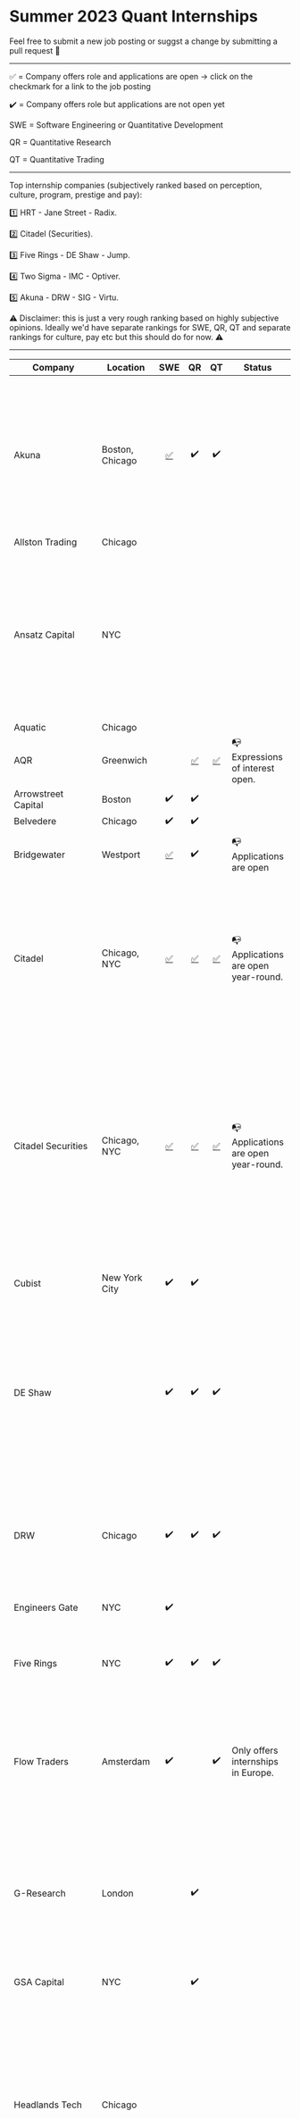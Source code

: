 # Summer 2023 Quant Internships

Feel free to submit a new job posting or suggst a change by submitting a pull request 🙏

------

✅  = Company offers role and applications are open → click on the checkmark for a link to the job posting

✔️ =  Company offers role but applications are not open yet

SWE = Software Engineering or Quantitative Development

QR = Quantitative Research

QT = Quantitative Trading

------

Top internship companies (subjectively ranked based on perception, culture, program, prestige and pay): 

1️⃣ HRT - Jane Street - Radix. 

2️⃣ Citadel (Securities). 

3️⃣ Five Rings - DE Shaw - Jump. 

4️⃣ Two Sigma - IMC - Optiver. 

5️⃣ Akuna - DRW - SIG - Virtu. 

⚠️ Disclaimer: this is just a very rough ranking based on highly subjective opinions. Ideally we'd have separate rankings for SWE, QR, QT and separate rankings for culture, pay etc but this should do for now. ⚠️

------



| Company             | Location                |                             SWE                              |                              QR                              |                              QT                              | Status                                                       | Notes                                                        |
| ------------------- | ----------------------- | :----------------------------------------------------------: | :----------------------------------------------------------: | :----------------------------------------------------------: | ------------------------------------------------------------ | ------------------------------------------------------------ |
| Akuna               | Boston, Chicago         |                              [✅](https://akunacapital.com/job-details?gh_jid=4269930)                               |                              ✔️                               |                              ✔️                               |                                                              | Founded by ex-optiver traders. Meritocratic culture where people are promoted quickly. On the flip-side, stress levels and pressure tend to be on the higher side. |
| Allston Trading     | Chicago                 |                                                              |                                                              |                                                              |                                                              |                                                              |
| Ansatz Capital      | NYC                     |                                                              |                                                              |                                                              |                                                              | Similarly to Aquatic, Headlands and Radix, a small but prestigious firm that is willing to pay more than most competitors. Fairly young firm. Uses Python and C++ for QR. |
| Aquatic             | Chicago                 |  |                                                              |  |  |  |
| AQR                 | Greenwich               |                                                              | [✅](https://careers.aqr.com/jobs/university-open-positions/greenwich-ct/2022-summer-internship-express-interest/2194349?lang=en_us#/) | [✅](https://careers.aqr.com/jobs/university-open-positions/greenwich-ct/2022-summer-internship-express-interest/2194349?lang=en_us#/) | 📭 Expressions of interest open.                              | Cliff Asness's firm.                                         |
| Arrowstreet Capital | Boston                  |                              ✔️                               |                              ✔️                               |                                                              |                                                              |                                                              |
| Belvedere           | Chicago                 |                              ✔️                               |                              ✔️                               |                                                              |                                                              |                                                              |
| Bridgewater         | Westport                | [✅](https://boards.greenhouse.io/bridgewater89/jobs/4076389002)           |                              ✔️                               |                                                              |   📭 Applications are open                        | Day Ralio's firm. Very unique culture.                       |
| Citadel             | Chicago, NYC            | [✅](https://www.citadel.com/careers/details/software-engineer-intern-us/) | [✅](https://www.citadel.com/careers/details/quantitative-researcher-intern-us/) | [✅](https://www.citadel.com/careers/details/trader-intern-us/) | 📭 Applications are open year-round.                          | The hedge fund side of Ken Griffin's Citadel. The quants are mostly on the Global Quantitative Strategies team (GQS). Citadel tends to be fairly school-selective. |
| Citadel Securities  | Chicago, NYC            | [✅](https://www.citadelsecurities.com/careers/details/software-engineer-intern-us/) | [✅](https://www.citadelsecurities.com/careers/details/quantitative-researcher-intern-us/) | [✅](https://www.citadelsecurities.com/careers/details/110-trader-intern-us/) | 📭 Applications are open year-round.                          | The market making arm of Citadel. The general perception is that the culture tends to be better at Citadel Securities vs Citadel LLC. A good way to get into the interview pipeline is through Citadel's Data Open competition. |
| Cubist              | New York City           |                              ✔️                               |                              ✔️                               |                                                              |                                                              | The quant arm of Steve Cohen's Point72 hedge fund.           |
| DE Shaw             |                         |                              ✔️                               |                              ✔️                               |                              ✔️                               |                                                              | Where Jeff Bezos worked before founding Amazon. Tends to be extremely school-selective, mostly recruiting from ivy leagues and similar. |
| DRW                 | Chicago                 |                              ✔️                               |                              ✔️                               |                              ✔️                               |                                                              | Perception is that DRWers tend to have a good WLB but teams are usually siloed. One of the first traditional firms that started going into crypto. |
| Engineers Gate      | NYC                     |                              ✔️                               |                                                              |                                                              |                                                              |                                                              |
| Five Rings          | NYC                     |                              ✔️                               |                              ✔️                               |                              ✔️                               |                                                              | Founded by an ex-Jane-Street guy. Very school-selective, mostly recruiting out of MIT. |
| Flow Traders        | Amsterdam               |                              ✔️                               |                                                              |                              ✔️                               | Only offers internships in Europe.                           | Primary focus is on ETFs. Pay tends be lower than IMC and Optiver but the office is NYC instead of Chicago. |
| G-Research          | London                  |                                                              |                              ✔️                               |                                                              |                                                              | Also hires people out of the US. Very focused on research with a lot of people working on cutting-edge Machine Learning. A caveat about their culture can be found in [this article](https://www.bloomberg.com/news/features/2018-11-19/the-triple-jeopardy-of-ke-xu-a-chinese-hedge-fund-quant). |
| GSA Capital         | NYC                     |                                                              |                              ✔️                               |                                                              |                                                              |                                                              |
| Headlands Tech      | Chicago                 |                                                              |                                                              |                                                              |                                                              | Founded by ex-Citadel people. Max Dama works here. Similarly to Ansatz, Aquatic, Headlands and Radix, a small firm that is willing to pay more than most competitors. Known to have a large focus on C++, both among QRs and SWEs. |
| HRT                 | Chicago, NYC            | [✅](https://www.hudsonrivertrading.com/careers/job?gh_jid=3015374) | [✅](https://www.hudsonrivertrading.com/careers/job/?gh_jid=3008603) |                                                              | 📭 Applications are open and rolling! | The Algo Dev role at HRT is essentially Quantitative Research. HRT's culture seems to be pretty similar to JS and pay is similar too. HRT has a bigger focus on ML with their dedicated HRT AI Labs. HRT, JS and Two Sigma are also known to recruit QRs out of undergrad. |
| IMC                 | Chicago                 |              ✔️                |                                                              | [✅](https://careers.imc.com/us/en/job/REQ-01185/Quant-Trader-Intern-Summer-2022)                                                             |                                        📭 Applications are open and rolling!                        | Word is that IMC has the chillest culture out of the three big dutch firms (IMC, Optiver, Flow Traders). Pay   tends to be in between Flow Traders and Optiver. Tends to be more focused on the quantiative side than Optiver and Flow. Has one of the highest intern salaries. |
| Jane Street         | NYC                     | [✅](https://docs.google.com/forms/d/e/1FAIpQLSfLlZzp5oD4-R_Glh8MpmAfYpttui8FM9DRlLxWJ96dVKVTlA/viewform) |                              ✔️                               |                              ✔️                               |   📭 Expressions of interest open.  | Founded by ex-SIG people. Tends to be more school-agnostic than other firms. Also offers a lot of first-round interviews. General perception of JS is that it has a very comfortable and quirky culture. Specializes in market making. |
| Jump                | Chicago                 |                              ✔️                               |                              ✔️                               |                                                              |                                                              | Fairly school-selective recruiting. Very engineering-focused with siloed teams. |
| Mako Trading        | London                  |                                                              |                                                              |  [✅](https://www.mako.com/opportunities?gh_jid=5065162002)   | 📭 Expressions of interest open.                              |                                                              |
| Marshall Wace       | NYC                     |                              ✔️                               |                                                              |                                                              |                                                              |                                                              |
| Maven Securities    | London                  |                              ✔️                               |                                                              |                              ✔️                               |                                                              | Founded by ex-optiver traders.                               |
| Millenium    | NYC                  |                              ✔️                               |                                                              |                                                             |                                                              |                               |
| Old Mission Capital | Chicago, NYC                     |                                                              |                                                              |                                                              |                                                              | OMC used to have an internship but rumor is that they paused the internship program due to the return rate of interns. They do have new grad roles. |
| Optiver             | Chicago                 | [✅](https://www.optiver.com/working-at-optiver/career-opportunities/4995300002/) |                           ✔️                                   | [✅](https://www.optiver.com/working-at-optiver/career-opportunities/4929322002/) | 📭 Expressions of interest open.                              | Tends to have the highest pay out of the three big dutch firms (IMC, Optiver, Flow Traders) due their marble bonus system. Larger focus on traders. Traders generally tend to earn considerably more than SWEs at the Dutch firms, especially over time. QR roles are open for graduate students |
| PDT                 | NYC                     |                              ✔️                               |                              ✔️                                |                                                              |                                                              | Founded by Pete Muller, very collaborative and secretive culture similar to Rentech. Recruits college students for mainly SWE but some SWE/QR combo roles (dependent on team). Exclusively recruits PhD students for full-time QR roles. |
| Peak6               | Chicago                 |                              ✔️                               |                                                              |                              ✔️                               |                                                              | The internships are geared towards women. The new grad roles are open to everyone. |
| QuantLab            | Houston                 |                                                              |                                                              |                              ✔️                               |                                                              |                                                              |
| Radix               | Chicago                 |           [✅](mailto:recruiting@radix-trading.com)           |                                                              |           [✅](mailto:recruiting@radix-trading.com)           | 📭 Applications are open year-round.                          | Founded by ex-Citadel people. Radix calls SWEs Quantitative Technologists. They don't publicize internships but they do select a handful of interns every year. Just email your resume. Rumor is that they offer the highest internship salaries. Culture is likely most similar to Renaissance. |
| Renaissance         | Setauket- East Setauket |                                                              |                                                              |                                                              |                                                              | The legendary OG quant fund (medallion). Good luck with this one. You can email your resume and they do sometimes interview normal SWEs but it's very unlikely you'll get an interview for any other role unless you're extra-extraordinary. |
| SIG                 | Bala Cynwyd             |                              ✔️                               |                                                              |                              ✔️                               |                                                              | Has a huge poker culture. Fairly chill culture but pay tends to be on the lower side. |
| Squarepoint         | NYC                     |                              ✔️                               |                                                              |                                                              |                                                              |                                                              |
| TGS                 | Irvine                  |                                                              |                                                              |                                                             |                                                              | Used to only recruit grad students but recently started recruiting undergrads as well. |
| Tower Research      | NYC                     |                              ✔️                               |                                                              |                              ✔️                               |                                                              | Pretty traditional portfolio manager culture.                |
| TransMarketGroup    | Chicago                 |                                                              |                              ✔️                               |                              ✔️                               |                                                              |                                                              |
| Two Sigma           | NYC                     |                              ✔️                               |                              ✔️                               |                                                              |                                                              | Founded by ex-DE-Shaw people. Collaborative and chill culture. The org is mostly composed of QRs and SWEs. More of a quant hedge fund, with a a smaller market making arm and a venture capital team. |
| Valkyrie Trading    | Chicago                 |                              ✔️                               |                                                              |                                                              |                                                              |                                                              |
| Vatic Labs          | NYC                     |                              ✔️                               |                              ✔️                               |                                                              |                                                              | Founded by ex-Jump people.                                   |
| Virtu               | NYC, Austin             |                              ✔️                               |                                                              |                              ✔️                               |                                                              |                                                              |
| Voleon              | Berkeley                |                              ✔️                               |                              ✔️                               |                                                              |                                                              | Specializes in Machine Learning and recruits college students for SWE roles but primarily recruits PhD students for research roles. |
| Wolverine           | Chicago                 |                              ✔️                               |                                                              |                                                              |                                                              |                                                              |
| WorldQuant          | NYC                     |                              ✔️                               |                                                              |                              ✔️                               |                                                              |                                                              |
| XTX Market          | London                  |                                                              |                                                              |                                                              |                                                              | Branched out of GSA capital.                                 |
